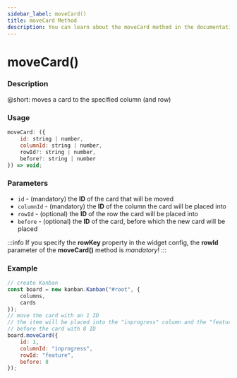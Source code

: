 ```yaml
---
sidebar_label: moveCard()
title: moveCard Method
description: You can learn about the moveCard method in the documentation of the DHTMLX JavaScript Kanban library. Browse developer guides and API reference, try out code examples and live demos, and download a free 30-day evaluation version of DHTMLX Kanban.
---
```


# moveCard()

### Description

@short: moves a card to the specified column (and row)

### Usage

~~~jsx {}
moveCard: ({
	id: string | number,
	columnId: string | number,
	rowId?: string | number,
	before?: string | number
}) => void;
~~~

### Parameters

- `id` - (mandatory) the **ID** of the card that will be moved 
- `columnId` - (mandatory) the **ID** of the column the card will be placed into 
- `rowId` - (optional) the **ID** of the row the card will be placed into
- `before` - (optional) the **ID** of the card, before which the new card will be placed

:::info
If you specify the **rowKey** property in the widget config, the **rowId** parameter of the **moveCard()** method is *mandatory*!
:::

### Example

~~~jsx {9-14}
// create Kanban
const board = new kanban.Kanban("#root", {
	columns,
	cards
});
// move the card with an 1 ID
// the item will be placed into the "inprogress" column and the "feature" row,  
// before the card with 8 ID
board.moveCard({
	id: 1,
	columnId: "inprogress",
	rowId: "feature",
	before: 8
});
~~~
